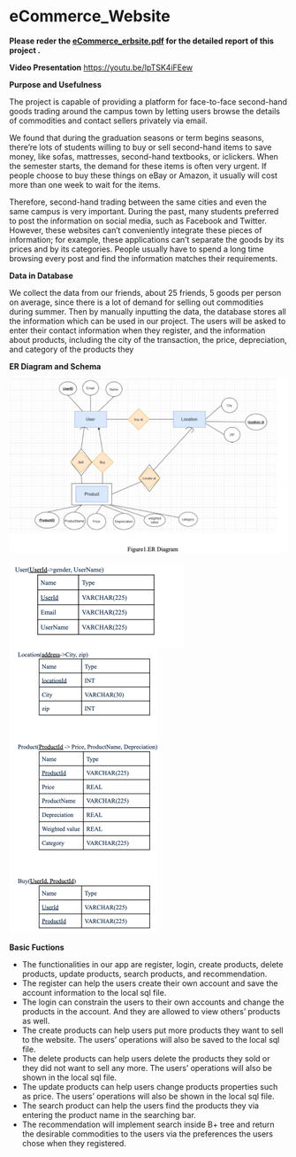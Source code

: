 # eCommerce_Website

**Please reder the [eCommerce_erbsite.pdf](https://github.com/linfeijing2/eCommerce_Website/blob/master/e-commerce_website.pdf) for the detailed report of this project .**

**Video Presentation**
https://youtu.be/IpTSK4iFEew

**Purpose and Usefulness**

The project is capable of providing a platform for face-to-face second-hand goods trading around the campus town by letting users browse the details of commodities and contact sellers privately via email.

We found that during the graduation seasons or term begins seasons, there’re lots of students willing to buy or sell second-hand items to save money, like sofas, mattresses, second-hand textbooks, or iclickers. When the semester starts, the demand for these items is often very urgent. If people choose to buy these things on eBay or Amazon, it usually will cost more than one week to wait for the items.

Therefore, second-hand trading between the same cities and even the same campus is very important. During the past, many students preferred to post the information on social media, such as Facebook and Twitter. However, these websites can’t conveniently integrate these pieces of information; for example, these applications can’t separate the goods by its prices and by its categories. People usually have to spend a long time browsing every post and find the information matches their requirements.

**Data in Database**

We collect the data from our friends, about 25 friends, 5 goods per person on average, since there is a lot of demand for selling out commodities during summer. Then by manually inputting the data, the database stores all the information which can be used in our project. The users will be asked to enter their contact information when they register, and the information about products, including the city of the transaction, the price, depreciation, and category of the products they

**ER Diagram and Schema**

![image-20220213152726697](./readme_fig/image-20220213152726697.png)

<img src="./readme_fig/table.png" alt="table2.png" style="zoom:50%;" />

<img src="./readme_fig/table2.png" alt="table2.png" style="zoom: 50%;" />



**Basic Fuctions**

* The functionalities in our app are register, login, create products, delete products, update products, search products, and recommendation.
* The register can help the users create their own account and save the account information to the local sql file.
* The login can constrain the users to their own accounts and change the products in the account. And they are allowed to view others’ products as well.
* The create products can help users put more products they want to sell to the website. The users’ operations will also be saved to the local sql file.
* The delete products can help users delete the products they sold or they did not want to sell any more. The users’ operations will also be shown in the local sql file.
* The update products can help users change products properties such as price. The users’ operations will also be shown in the local sql file.
* The search product can help the users find the products they via entering the product name in the searching bar.
* The recommendation will implement search inside B+ tree and return the desirable commodities to the users via the preferences the users chose when they registered.

